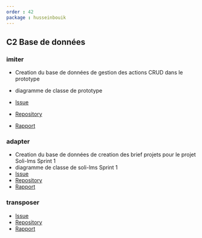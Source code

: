 ```yaml
---
order : 42
package : husseinbouik
---
```

## C2 Base de données

### imiter
  
   -  Creation du base de données de gestion des actions CRUD dans le prototype
   -  diagramme de classe de prototype 

   - [Issue](https://github.com/labs-web/prototype/issues/191)
   - [Repository](https://github.com/labs-web/prototype)
   - [Rapport](https://labs-web.github.io/prototype/documentation/authorization/)

### adapter

   -   Creation du base de données de creation des brief projets pour le projet Soli-lms Sprint 1
   -  diagramme de classe de soli-lms Sprint 1
   - [Issue]()
   - [Repository]()
   - [Rapport]()
  
### transposer
 
   - [Issue]()
   - [Repository]()
   - [Rapport]()
